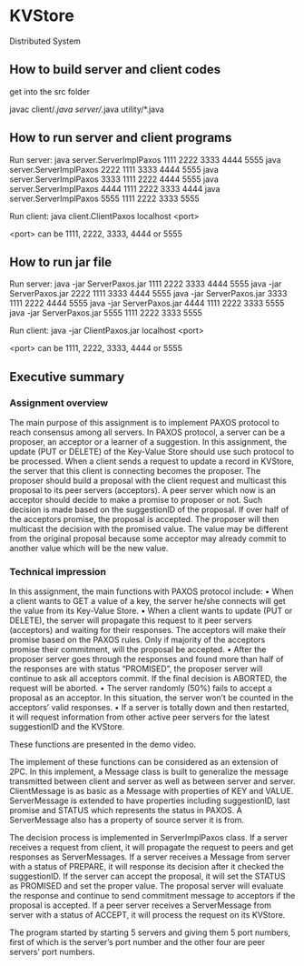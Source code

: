# KVStore
Distributed System

## How to build server and client codes

get into the src folder

javac client/*.java server/*.java utility/*.java

## How to run server and client programs

Run server:
java server.ServerImplPaxos 1111 2222 3333 4444 5555
java server.ServerImplPaxos 2222 1111 3333 4444 5555
java server.ServerImplPaxos 3333 1111 2222 4444 5555
java server.ServerImplPaxos 4444 1111 2222 3333 4444
java server.ServerImplPaxos 5555 1111 2222 3333 5555

Run client:
java client.ClientPaxos localhost \<port>

\<port> can be 1111, 2222, 3333, 4444 or 5555

## How to run jar file

Run server:
java -jar ServerPaxos.jar 1111 2222 3333 4444 5555
java -jar ServerPaxos.jar 2222 1111 3333 4444 5555
java -jar ServerPaxos.jar 3333 1111 2222 4444 5555
java -jar ServerPaxos.jar 4444 1111 2222 3333 5555
java -jar ServerPaxos.jar 5555 1111 2222 3333 5555

Run client:
java -jar ClientPaxos.jar localhost \<port>

\<port> can be 1111, 2222, 3333, 4444 or 5555

## Executive summary
### Assignment overview
The main purpose of this assignment is to implement PAXOS protocol to reach consensus among all servers. In PAXOS protocol, a server can be a proposer, an acceptor or a learner of a suggestion. In this assignment, the update (PUT or DELETE) of the Key-Value Store should use such protocol to be processed. When a client sends a request to update a record in KVStore, the server that this client is connecting becomes the proposer. The proposer should build a proposal with the client request and multicast this proposal to its peer servers (acceptors). A peer server which now is an acceptor should decide to make a promise to proposer or not. Such decision is made based on the suggestionID of the proposal. If over half of the acceptors promise, the proposal is accepted. The proposer will then multicast the decision with the promised value. The value may be different from the original proposal because some acceptor may already commit to another value which will be the new value.

### Technical impression
In this assignment, the main functions with PAXOS protocol include:
•	When a client wants to GET a value of a key, the server he/she connects will get the value from its Key-Value Store.
•	When a client wants to update (PUT or DELETE), the server will propagate this request to it peer servers (acceptors) and waiting for their responses. The acceptors will make their promise based on the PAXOS rules. Only if majority of the acceptors promise their commitment, will the proposal be accepted. 
•	After the proposer server goes through the responses and found more than half of the responses are with status “PROMISED”, the proposer server will continue to ask all acceptors commit. If the final decision is ABORTED, the request will be aborted. 
•	The server randomly (50%) fails to accept a proposal as an acceptor. In this situation, the server won’t be counted in the acceptors’ valid responses.
•	If a server is totally down and then restarted, it will request information from other active peer servers for the latest suggestionID and the KVStore.

These functions are presented in the demo video.

The implement of these functions can be considered as an extension of 2PC. In this implement, a Message class is built to generalize the message transmitted between client and server as well as between server and server. ClientMessage is as basic as a Message with properties of KEY and VALUE. ServerMessage is extended to have properties including suggestionID, last promise and STATUS which represents the status in PAXOS. A ServerMessage also has a property of source server it is from. 

The decision process is implemented in ServerImplPaxos class. If a server receives a request from client, it will propagate the request to peers and get responses as ServerMessages. If a server receives a Message from server with a status of PREPARE, it will response its decision after it checked the suggestionID. If the server can accept the proposal, it will set the STATUS as PROMISED and set the proper value. The proposal server will evaluate the response and continue to send commitment message to acceptors if the proposal is accepted. If a peer server receives a ServerMessage from server with a status of ACCEPT, it will process the request on its KVStore.

The program started by starting 5 servers and giving them 5 port numbers, first of which is the server’s port number and the other four are peer servers’ port numbers.
